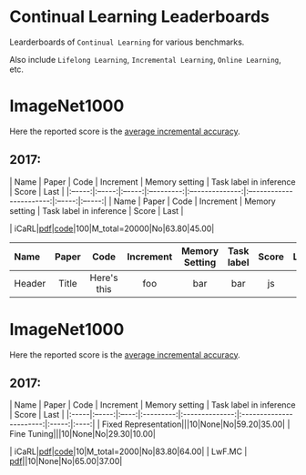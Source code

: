 # Continual Learning Leaderboards

Learderboards of `Continual Learning` for various benchmarks.

Also include `Lifelong Learning`, `Incremental Learning`, `Online Learning`, etc.

# ImageNet1000

Here the reported score is the [average incremental accuracy](https://arxiv.org/abs/1611.07725).

## 2017:

| Name  | Paper | Code  | Increment | Memory setting | Task label in inference | Score | Last |
|:–----:|:–----:|:–----:|:–--------:|:–-------------:|:–----------------------:|:–----:|:–----:|
| Name  | Paper | Code  | Increment | Memory setting | Task label in inference | Score | Last |

| iCaRL|[pdf](https://arxiv.org/abs/1611.07725)|[code](https://github.com/srebuffi/iCaRL)|100|M_total=20000|No|63.80|45.00|

| Name        | Paper       | Code          | Increment | Memory Setting | Task label | Score  | Last    |
| :---        |    :----:   |       :----: | :----:    | :-----:        | :-----:    | :----: | :-----: |
| Header      | Title       | Here's this   | foo    | bar       | bar | js | jd |


# ImageNet1000

Here the reported score is the [average incremental accuracy](https://arxiv.org/abs/1611.07725).

## 2017:

| Name | Paper | Code | Increment | Memory setting | Task label in inference | Score | Last |
|:-----|:–----:|:–---:|:---------:|:--------------:|:-----------------------:|:-----:|:----:|
| Fixed Representation|||10|None|No|59.20|35.00|
| Fine Tuning|||10|None|No|29.30|10.00|

| iCaRL|[pdf](https://arxiv.org/abs/1611.07725)|[code](https://github.com/srebuffi/iCaRL)|10|M_total=2000|No|83.80|64.00|
| LwF.MC | [pdf](https://arxiv.org/abs/1606.09282)||10|None|No|65.00|37.00|
